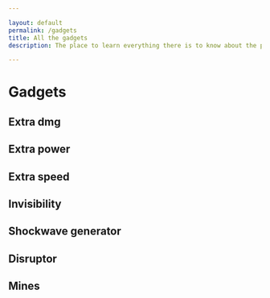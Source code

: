 ```yaml
---

layout: default
permalink: /gadgets
title: All the gadgets
description: The place to learn everything there is to know about the powerful boosters you can find and use in Botworld Adventure!

---
```


# Gadgets

## Extra dmg

## Extra power

## Extra speed

## Invisibility

## Shockwave generator

## Disruptor

## Mines

